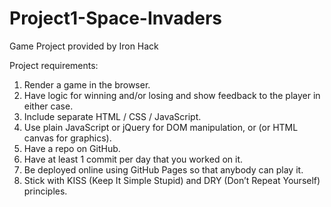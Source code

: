 # Project1-Space-Invaders
Game Project provided by Iron Hack

Project requirements:

1. Render a game in the browser.
2. Have logic for winning and/or losing and show feedback to the player in either case.
3. Include separate HTML / CSS / JavaScript.
4. Use plain JavaScript or jQuery for DOM manipulation, or (or HTML canvas for graphics).
5. Have a repo on GitHub.
6. Have at least 1 commit per day that you worked on it.
7. Be deployed online using GitHub Pages so that anybody can play it.
8. Stick with KISS (Keep It Simple Stupid) and DRY (Don’t Repeat Yourself) principles.
